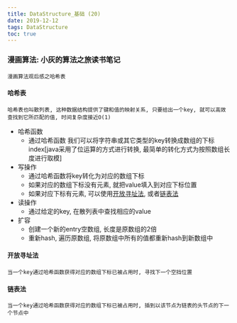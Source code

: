 ```yaml
---
title: DataStructure_基础 (20)
date: 2019-12-12
tags: DataStructure
toc: true
---
```


### 漫画算法: 小灰的算法之旅读书笔记
    漫画算法观后感之哈希表

<!-- more -->

#### 哈希表
    哈希表也叫散列表, 这种数据结构提供了键和值的映射关系, 只要给出一个key, 就可以高效查找到它所匹配的值, 时间复杂度接近O(1)
- 哈希函数
    * 通过哈希函数 我们可以将字符串或其它类型的key转换成数组的下标index\[java采用了位运算的方式进行转换, 最简单的转化方式为按照数组长度进行取模]
- 写操作
    * 通过哈希函数将key转化为对应的数组下标
    * 如果对应的数组下标没有元素, 就把value填入到对应下标位置
    * 如果对应下标有元素, 可以使用<a href="#desc1">开放寻址法</a>, 或者<a href="#desc2">链表法</a>
- 读操作
    * 通过给定的key, 在散列表中查找相应的value
- 扩容
    * 创建一个新的entry空数组, 长度是原数组的2倍
    * 重新hash, 遍历原数组, 将原数组中所有的值都重新hash到新数组中


#### 开放寻址法<span id="desc1"></span>
    当一个key通过哈希函数获得对应的数组下标已被占用时, 寻找下一个空挡位置

#### 链表法<span id="desc2"></span>
    当一个key通过哈希函数获得对应的数组下标已被占用时, 插到以该节点为链表的头节点的下一个节点中
